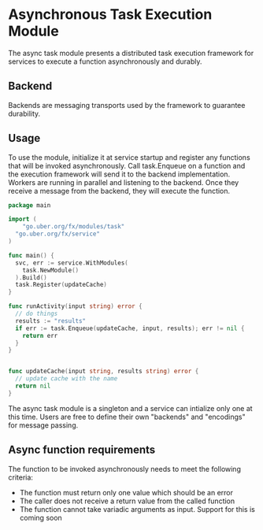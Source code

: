 # Asynchronous Task Execution Module

The async task module presents a distributed task execution framework
for services to execute a function asynchronously and durably.

## Backend
Backends are messaging transports used by the framework to guarantee durability.

## Usage
To use the module, initialize it at service startup and register any functions
that will be invoked asynchronously. Call task.Enqueue on a function and the
execution framework will send it to the backend implementation. Workers are
running in parallel and listening to the backend. Once they receive a message
from the backend, they will execute the function.

```go
package main

import (
	"go.uber.org/fx/modules/task"
  "go.uber.org/fx/service"
)

func main() {
  svc, err := service.WithModules(
    task.NewModule()
  ).Build()
  task.Register(updateCache)
}

func runActivity(input string) error {
  // do things
  results := "results"
  if err := task.Enqueue(updateCache, input, results); err != nil {
    return err
  }
}


func updateCache(input string, results string) error {
  // update cache with the name
  return nil
}
```

The async task module is a singleton and a service can intialize only one at this time.
Users are free to define their own "backends" and "encodings" for message passing.

## Async function requirements

The function to be invoked asynchronously needs to meet the following criteria:
* The function must return only one value which should be an error
* The caller does not receive a return value from the called function
* The function cannot take variadic arguments as input. Support for this is coming soon